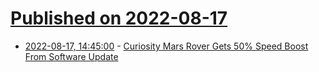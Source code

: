 # [Published on 2022-08-17](index.md)

* [2022-08-17, 14:45:00](https://science.slashdot.org/story/22/08/17/1416250/curiosity-mars-rover-gets-50-speed-boost-from-software-update?utm_source=rss1.0mainlinkanon&utm_medium=feed) - [Curiosity Mars Rover Gets 50% Speed Boost From Software Update](https://science.slashdot.org/story/22/08/17/1416250/curiosity-mars-rover-gets-50-speed-boost-from-software-update?utm_source=rss1.0mainlinkanon&utm_medium=feed)
